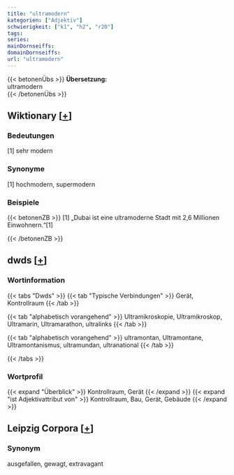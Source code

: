 ```yaml
---
title: "ultramodern"
kategorien: ["Adjektiv"]
schwierigkeit: ["k1", "h2", "r20"]
tags:
series:
mainDornseiffs:
domainDornseiffs:
url: "ultramodern"
---
```


{{< betonenÜbs >}}
**Übersetzung:**  
ultramodern  
{{< /betonenÜbs >}}

## Wiktionary [[+](https://de.wiktionary.org/wiki/ultramodern)]

### Bedeutungen
[1] sehr modern  

### Synonyme
[1] hochmodern, supermodern  

### Beispiele
{{< betonenZB >}}
[1] „Dubai ist eine ultramoderne Stadt mit 2,6 Millionen Einwohnern.“[1]  

{{< /betonenZB >}}


## dwds [[+](https://www.dwds.de/wb/ultramodern)]

### Wortinformation
{{< tabs "Dwds" >}}
{{< tab "Typische Verbindungen" >}}
Gerät, Kontrollraum
{{< /tab >}}

{{< tab "alphabetisch vorangehend" >}}
Ultramikroskopie, Ultramikroskop, Ultramarin, Ultramarathon, ultralinks
{{< /tab >}}

{{< tab "alphabetisch vorangehend" >}}
ultramontan, Ultramontane, Ultramontanismus, ultramundan, ultranational
{{< /tab >}}

{{< /tabs >}}

### Wortprofil
{{< expand "Überblick" >}} Kontrollraum, Gerät {{< /expand >}}
{{< expand "ist Adjektivattribut von" >}} Kontrollraum, Bau, Gerät, Gebäude {{< /expand >}}

## Leipzig Corpora [[+](https://corpora.uni-leipzig.de/en/res?word=ultramodern&corpusId=deu_newscrawl-public_2018)]


### Synonym
ausgefallen, gewagt, extravagant

